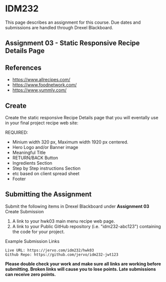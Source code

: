 # IDM232

This page describes an assignment for this course. Due dates and submissions are handled through Drexel Blackboard.

## Assignment 03 - Static Responsive Recipe Details Page

## References

- https://www.allrecipes.com/
- https://www.foodnetwork.com/
- https://www.yummly.com/


## Create

Create the static responsive Recipe Details page that you will eventally use in your final project recipe web site:

REQUIRED:

- Minium width 320 px, Maximum width 1920 px centered.
- Hero Logo and/or Banner image
- Meaningful Title
- RETURN/BACK Button
- Ingredients Section
- Step by Step instructions Section
- etc based on client spread sheet
- Footer


## Submitting the Assignment


Submit the following items in Drexel Blackboard under **Assignment 03** Create Submission

1. A link to your hwk03 main menu recipe web page.
2. A link to your Public GitHub repository (i.e. "idm232-abc123") containing the code for your project.

Example Submission Links

```
Live URL: https://jervo.com/idm232/hwk03
Github Repo: https://github.com/jervo/idm232-jwt123
```

**Please double check your work and make sure all links are working before submitting. Broken links will cause you to lose points. Late submissions can receive zero points.**
